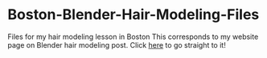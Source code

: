# Boston-Blender-Hair-Modeling-Files
Files for my hair modeling lesson in Boston
This corresponds to my website page on Blender hair modeling post. Click [here](http://craftysophie.com/blender-hair-modeling) to go straight to it! 
